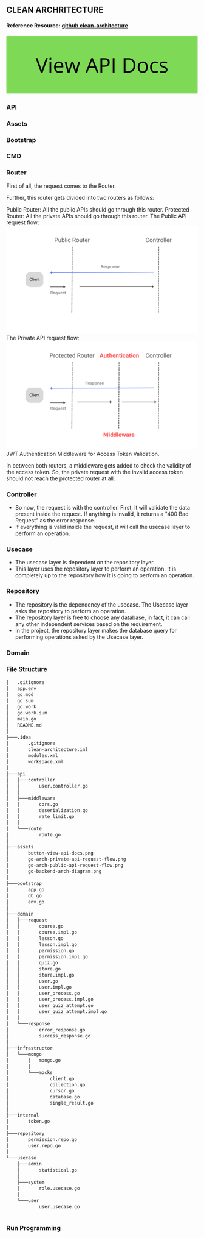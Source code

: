## CLEAN ARCHRITECTURE
#### Reference Resource: [github clean-architecture](https://github.com/amitshekhariitbhu/go-backend-clean-architecture/tree/main/mongo)
![Workflow](./assets/button-view-api-docs.png)
### API
### Assets
### Bootstrap
### CMD
### Router
First of all, the request comes to the Router.

Further, this router gets divided into two routers as follows:

Public Router: All the public APIs should go through this router.
Protected Router: All the private APIs should go through this router.
The Public API request flow:
![Workflow](./assets/go-arch-public-api-request-flow.png)
The Private API request flow:
![Workflow](./assets/go-arch-private-api-request-flow.png)
JWT Authentication Middleware for Access Token Validation.

In between both routers, a middleware gets added to check the validity of the access token. So, the private request with the invalid access token should not reach the protected router at all.

### Controller
- So now, the request is with the controller. First, it will validate the data present inside the request. If anything is invalid, it returns a "400 Bad Request" as the error response.
- If everything is valid inside the request, it will call the usecase layer to perform an operation.

### Usecase
- The usecase layer is dependent on the repository layer.
- This layer uses the repository layer to perform an operation. 
It is completely up to the repository how it is going to perform an operation.

### Repository
- The repository is the dependency of the usecase. The Usecase layer asks the repository to perform an operation.
- The repository layer is free to choose any database, in fact, it can call any other independent services based on the requirement.
- In the project, the repository layer makes the database query for performing operations asked by the Usecase layer.

### Domain

### File Structure
```
│   .gitignore
│   app.env
│   go.mod
│   go.sum
│   go.work
│   go.work.sum
│   main.go
│   README.md
│
├───.idea
│       .gitignore
│       clean-architecture.iml
│       modules.xml
│       workspace.xml
│
├───api
│   ├───controller
│   │       user.controller.go
│   │
│   ├───middleware
│   │       cors.go
│   │       deserialization.go
│   │       rate_limit.go
│   │
│   └───route
│           route.go
│
├───assets
│       button-view-api-docs.png
│       go-arch-private-api-request-flow.png
│       go-arch-public-api-request-flow.png
│       go-backend-arch-diagram.png
│
├───bootstrap
│       app.go
│       db.go
│       env.go
│
├───domain
│   ├───request
│   │       course.go
│   │       course.impl.go
│   │       lesson.go
│   │       lesson.impl.go
│   │       permission.go
│   │       permission.impl.go
│   │       quiz.go
│   │       store.go
│   │       store.impl.go
│   │       user.go
│   │       user.impl.go
│   │       user_process.go
│   │       user_process.impl.go
│   │       user_quiz_attempt.go
│   │       user_quiz_attempt.impl.go
│   │
│   └───response
│           error_response.go
│           success_response.go
│
├───infrastructor
│   └───mongo
│       │   mongo.go
│       │
│       └───mocks
│               client.go
│               collection.go
│               cursor.go
│               database.go
│               single_result.go
│
├───internal
│       token.go
│
├───repository
│       permission.repo.go
│       user.repo.go
│
└───usecase
    ├───admin
    │       statistical.go
    │
    ├───system
    │       role.usecase.go
    │
    └───user
            user.usecase.go


```
### Run Programming